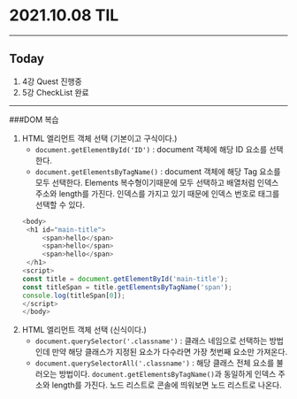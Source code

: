 # 2021.10.08 TIL

---
##  Today
1. 4강 Quest 진행중
2. 5강 CheckList 완료
---
###DOM 복습
1. HTML 엘리먼트 객체 선택 (기본이고 구식이다.)
    - `document.getElementById('ID')` : document 객체에 해당 ID 요소를 선택한다.
    - `document.getElementsByTagName()` : document 객체에 해당 Tag 요소를 모두 선택한다.
   Elements 복수형이기때문에 모두 선택하고 배열처럼 인덱스 주소와 length를 가진다. 인덱스를 가지고
   있기 때문에 인덱스 번호로 태그를 선택할 수 있다.
   ```javascript
   <body>
    <h1 id="main-title">
        <span>hello</span>
        <span>hello</span>
        <span>hello</span>
    </h1>
   <script>
   const title = document.getElementById('main-title');
   const titleSpan = title.getElementsByTagName('span');
   console.log(titleSpan[0]);
   </script>
   </body>
   ```
2. HTML 엘리먼트 객체 선택 (신식이다.)
    - `document.querySelector('.classname')` : 클래스 네임으로 선택하는 방법인데 만약
   해당 클래스가 지정된 요소가 다수라면 가장 첫번째 요소만 가져온다.
    - `document.querySelectorAll('.classname')` : 해당 클래스 전체 요소를 불러오는 방법이다.
      `document.getElementsByTagName()`과 동일하게 인덱스 주소와 length를 가진다. 노드 리스트로
   콘솔에 띄워보면 노드 리스트로 나온다.